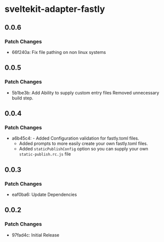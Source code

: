 # sveltekit-adapter-fastly

## 0.0.6

### Patch Changes

- 66f240a: Fix file pathing on non linux systems

## 0.0.5

### Patch Changes

- 5b1be3b: Add Ability to supply custom entry files
  Removed unnecessary build step.

## 0.0.4

### Patch Changes

- a6b45c4: - Added Configuration validation for fastly.toml files.
  - Added prompts to more easily create your own fastly.toml files.
  - Added `staticPublishConfig` option so you can supply your own `static-publish.rc.js` file

## 0.0.3

### Patch Changes

- eaf0ba6: Update Dependencies

## 0.0.2

### Patch Changes

- 97fad4c: Initial Release
